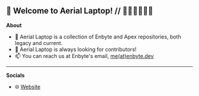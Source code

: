 ## 👋 Welcome to Aerial Laptop! // 🏳️‍🌈🏳️‍⚧️🇺🇦
**About**
- 🌱 Aerial Laptop is a collection of Enbyte and Apex repositories, both legacy and current.
- 💞️ Aerial Laptop is always looking for contributors!
- 📫 You can reach us at Enbyte's email, [me(at)enbyte.dev](mailto:me@enbyte.dev) 
----
**Socials**
- 🌐 [Website](https://aeriallaptop.enbyte.dev)
